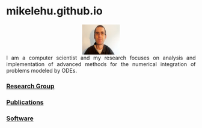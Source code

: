# mikelehu.github.io
<center>
<img src="/images/argazkia.jpg" data-canonical-src="/images/argazkia.jpg" align="middle" width="100" height="80" />
</center>

<div style="text-align: justify">
I am a computer scientist and my research  focuses on analysis and implementation of advanced methods for the numerical integration of problems modeled by ODEs.
</div>

### [Research Group](https://www.gicas.uji.es/)
### [Publications](https://orcid.org/my-orcid?orcid=0000-0002-7321-8882)
### [Software](https://github.com/SciML/IRKGaussLegendre.jl)
